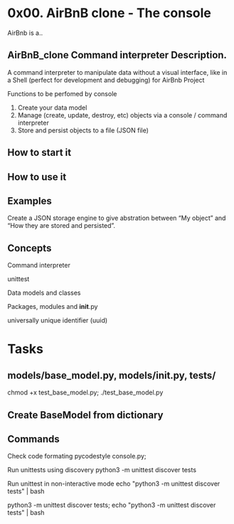 # 0x00. AirBnB clone - The console
AirBnb is a..

## AirBnB_clone  Command interpreter Description.
A command interpreter to manipulate data without a visual interface, 
like in a Shell (perfect for development and debugging) for AirBnb Project

Functions to be perfomed by console
1. Create your data model
2. Manage (create, update, destroy, etc) objects via a console / command interpreter
3. Store and persist objects to a file (JSON file)

## How to start it
## How to use it
## Examples


Create a JSON storage engine to give abstration between “My object” and “How they
are stored and persisted”.

## Concepts
Command interpreter

unittest

Data models and classes

Packages, modules and __init__.py

universally unique identifier (uuid)

# Tasks
## models/base_model.py, models/__init__.py, tests/

chmod +x test_base_model.py; ./test_base_model.py

## Create BaseModel from dictionary

## Commands
Check code formating
pycodestyle console.py;

Run unittests using discovery
python3 -m unittest discover tests

Run unittest in non-interactive mode
echo "python3 -m unittest discover tests" | bash

python3 -m unittest discover tests; echo "python3 -m unittest discover tests" | bash
